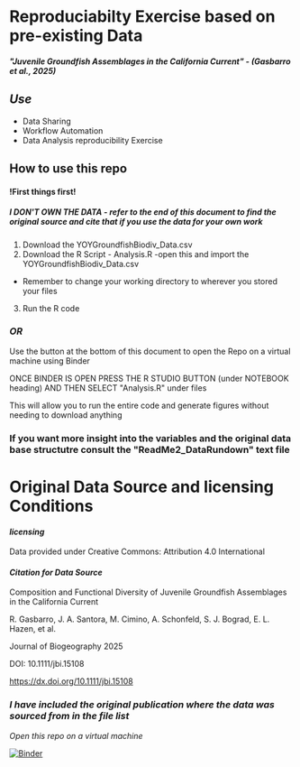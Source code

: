 # Reproduciabilty Exercise based on pre-existing Data

##### "Juvenile Groundfish Assemblages in the California Current" - (Gasbarro et al., 2025)

## *Use*

- Data Sharing
- Workflow Automation
- Data Analysis reproducibility Exercise

## How to use this repo

#### !First things first!
##### *I DON'T OWN THE DATA* - _refer to the end of this document to find the original source and cite that if you use the data for your own work_

1. Download the YOYGroundfishBiodiv_Data.csv
2. Download the R Script - Analysis.R
  -open this and import the YOYGroundfishBiodiv_Data.csv
  - Remember to change your working directory to wherever you stored your files
3. Run the R code

 ### *OR*
 
Use the button at the bottom of this document to open the Repo on a virtual machine using Binder
 
ONCE BINDER IS OPEN PRESS THE R STUDIO BUTTON (under NOTEBOOK heading) AND THEN SELECT "Analysis.R" under files 

This will allow you to run the entire code and generate figures without needing to download anything

### If you want more insight into the variables and the original data base structutre consult the "ReadMe2_DataRundown" text file

# Original Data Source and licensing Conditions

#### *licensing*

Data provided under Creative Commons: Attribution 4.0 International

#### *Citation for Data Source*

Composition and Functional Diversity of Juvenile Groundfish Assemblages in the California Current

R. Gasbarro, J. A. Santora, M. Cimino, A. Schonfeld, S. J. Bograd, E. L. Hazen, et al.

Journal of Biogeography 2025 

DOI: 10.1111/jbi.15108

https://dx.doi.org/10.1111/jbi.15108

### *I have included the original publication where the data was sourced from in the file list*

_Open this repo on a virtual machine_

[![Binder](https://mybinder.org/badge_logo.svg)](https://mybinder.org/v2/gh/MajorGiT89/VTLNIC004_Working_Reproduciably/HEAD)